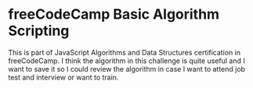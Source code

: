 # freeCodeCamp Basic Algorithm Scripting
This is part of JavaScript Algorithms and Data Structures certification in freeCodeCamp. I think the algorithm in this challenge is quite useful and I want to save it so I could review the algorithm in case I want to attend job test and interview or want to train.
